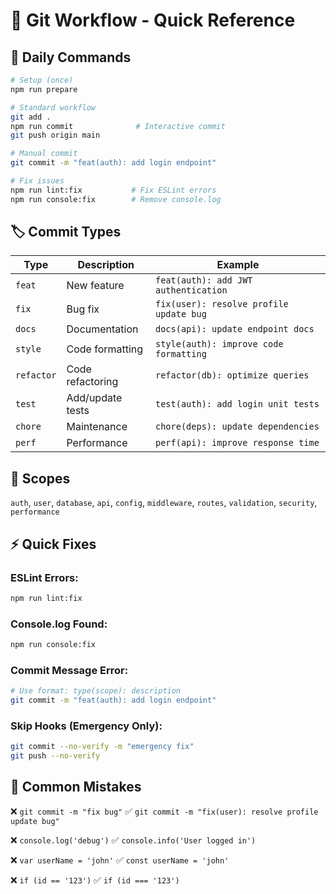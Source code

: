 # 🚀 Git Workflow - Quick Reference

## 📝 Daily Commands

```bash
# Setup (once)
npm run prepare

# Standard workflow
git add .
npm run commit              # Interactive commit
git push origin main

# Manual commit
git commit -m "feat(auth): add login endpoint"

# Fix issues
npm run lint:fix           # Fix ESLint errors
npm run console:fix        # Remove console.log
```

## 🏷️ Commit Types

| Type | Description | Example |
|------|-------------|---------|
| `feat` | New feature | `feat(auth): add JWT authentication` |
| `fix` | Bug fix | `fix(user): resolve profile update bug` |
| `docs` | Documentation | `docs(api): update endpoint docs` |
| `style` | Code formatting | `style(auth): improve code formatting` |
| `refactor` | Code refactoring | `refactor(db): optimize queries` |
| `test` | Add/update tests | `test(auth): add login unit tests` |
| `chore` | Maintenance | `chore(deps): update dependencies` |
| `perf` | Performance | `perf(api): improve response time` |

## 🎯 Scopes

`auth`, `user`, `database`, `api`, `config`, `middleware`, `routes`, `validation`, `security`, `performance`

## ⚡ Quick Fixes

### ESLint Errors:
```bash
npm run lint:fix
```

### Console.log Found:
```bash
npm run console:fix
```

### Commit Message Error:
```bash
# Use format: type(scope): description
git commit -m "feat(auth): add login endpoint"
```

### Skip Hooks (Emergency Only):
```bash
git commit --no-verify -m "emergency fix"
git push --no-verify
```

## 🚫 Common Mistakes

❌ `git commit -m "fix bug"`
✅ `git commit -m "fix(user): resolve profile update bug"`

❌ `console.log('debug')`
✅ `console.info('User logged in')`

❌ `var userName = 'john'`
✅ `const userName = 'john'`

❌ `if (id == '123')`
✅ `if (id === '123')`
